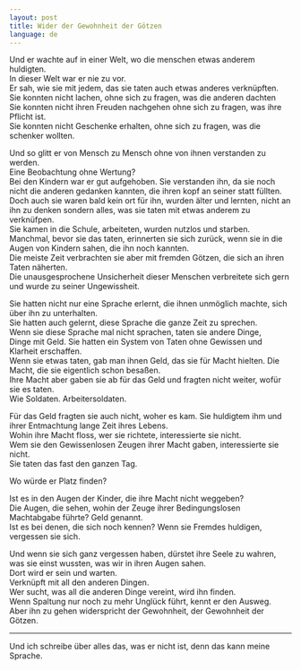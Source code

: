 ```yaml
---
layout: post
title: Wider der Gewohnheit der Götzen
language: de
---
```


Und er wachte auf in einer Welt, wo die menschen etwas anderem huldigten.  
In dieser Welt war er nie zu vor.  
Er sah, wie sie mit jedem, das sie taten auch etwas anderes verknüpften.  
Sie konnten nicht lachen, ohne sich zu fragen, was die anderen dachten  
Sie konnten nicht ihren Freuden nachgehen ohne sich zu fragen, was ihre Pflicht ist.  
Sie konnten nicht Geschenke erhalten, ohne sich zu fragen, was die schenker wollten.  

Und so glitt er von Mensch zu Mensch ohne von ihnen verstanden zu werden.  
Eine Beobachtung ohne Wertung?  
Bei den Kindern war er gut aufgehoben. Sie verstanden ihn, da sie noch nicht die anderen gedanken kannten, die ihren kopf an seiner statt füllten.  
Doch auch sie waren bald kein ort für ihn, wurden älter und lernten, nicht an ihn zu denken sondern alles, was sie taten mit etwas anderem zu verknüfpen.  
Sie kamen in die Schule, arbeiteten, wurden nutzlos und starben.  
Manchmal, bevor sie das taten, erinnerten sie sich zurück, wenn sie in die Augen von Kindern sahen, die ihn noch kannten.  
Die meiste Zeit verbrachten sie aber mit fremden Götzen, die sich an ihren Taten näherten.  
Die unausgesprochene Unsicherheit dieser Menschen verbreitete sich gern und wurde zu seiner Ungewissheit.  

Sie hatten nicht nur eine Sprache erlernt, die ihnen unmöglich machte, sich über ihn zu unterhalten.  
Sie hatten auch gelernt, diese Sprache die ganze Zeit zu sprechen.  
Wenn sie diese Sprache mal nicht sprachen, taten sie andere Dinge,  
Dinge mit Geld. Sie hatten ein System von Taten ohne Gewissen und Klarheit erschaffen.  
Wenn sie etwas taten, gab man ihnen Geld, das sie für Macht hielten. Die Macht, die sie eigentlich schon besaßen.  
Ihre Macht aber gaben sie ab für das Geld und fragten nicht weiter, wofür sie es taten.  
Wie Soldaten. Arbeitersoldaten.  

Für das Geld fragten sie auch nicht, woher es kam. Sie huldigtem ihm und ihrer Entmachtung lange Zeit ihres Lebens.  
Wohin ihre Macht floss, wer sie richtete, interessierte sie nicht.  
Wem sie den Gewissenlosen Zeugen ihrer Macht gaben, interessierte sie nicht.  
Sie taten das fast den ganzen Tag.  

Wo würde er Platz finden?  

Ist es in den Augen der Kinder, die ihre Macht nicht weggeben?  
Die Augen, die sehen, wohin der Zeuge ihrer Bedingungslosen Machtabgabe führte? Geld genannt.  
Ist es bei denen, die sich noch kennen? Wenn sie Fremdes huldigen, vergessen sie sich.  

Und wenn sie sich ganz vergessen haben, dürstet ihre Seele zu wahren, was sie einst wussten, was wir in ihren Augen sahen.  
Dort wird er sein und warten.  
Verknüpft mit all den anderen Dingen.  
Wer sucht, was all die anderen Dinge vereint, wird ihn finden.  
Wenn Spaltung nur noch zu mehr Unglück führt, kennt er den Ausweg.  
Aber ihn zu gehen widerspricht der Gewohnheit, der Gewohnheit der Götzen.  

--------------------

Und ich schreibe über alles das, was er nicht ist, denn das kann meine Sprache.
